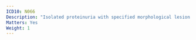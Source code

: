 ```yaml
---
ICD10: N066
Description: "Isolated proteinuria with specified morphological lesion: Dense deposit disease"
Matters: Yes
Weight: 1
---
```

